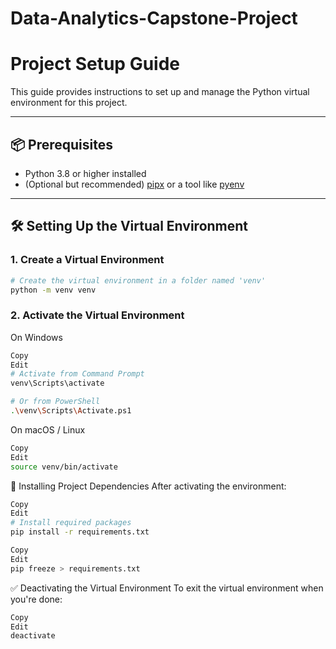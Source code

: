# Data-Analytics-Capstone-Project
# Project Setup Guide

This guide provides instructions to set up and manage the Python virtual environment for this project.

---

## 📦 Prerequisites

- Python 3.8 or higher installed  
- (Optional but recommended) [pipx](https://pypa.github.io/pipx/) or a tool like [pyenv](https://github.com/pyenv/pyenv)

---

## 🛠️ Setting Up the Virtual Environment

### 1. Create a Virtual Environment

```bash
# Create the virtual environment in a folder named 'venv'
python -m venv venv
```

### 2. Activate the Virtual Environment
On Windows
``` bash
Copy
Edit
# Activate from Command Prompt
venv\Scripts\activate

# Or from PowerShell
.\venv\Scripts\Activate.ps1
```
On macOS / Linux
``` bash
Copy
Edit
source venv/bin/activate
```
📂 Installing Project Dependencies
After activating the environment:

``` bash
Copy
Edit
# Install required packages
pip install -r requirements.txt
```
```bash
Copy
Edit
pip freeze > requirements.txt
```
✅ Deactivating the Virtual Environment
To exit the virtual environment when you're done:

```bash
Copy
Edit
deactivate
```